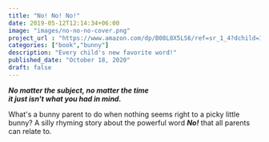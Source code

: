 ```yaml
---
title: "No! No! No!"
date: 2019-05-12T12:14:34+06:00
image: "images/no-no-no-cover.png"
project_url : "https://www.amazon.com/dp/B08L8X5LS6/ref=sr_1_4?dchild=1&keywords=nathena&qid=1603114811&sr=8-4"
categories: ["book","bunny"]
description: "Every child's new favorite word!"
published_date: "October 18, 2020"
draft: false
---
```


*__No matter the subject, no matter the time <br> it just isn't what you had in mind.__*


What's a bunny parent to do when nothing seems right to a picky little bunny? A silly rhyming story about the powerful word *__No!__* that all parents can relate to.

